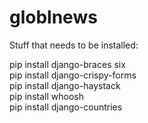 # globlnews

Stuff that needs to be installed:

pip install django-braces six\
pip install django-crispy-forms\
pip install django-haystack\
pip install whoosh\
pip install django-countries

